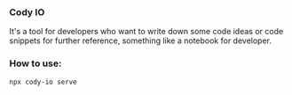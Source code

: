 ### **Cody IO**
It's a tool for developers who want to write down some code ideas or code snippets for further reference, something like a notebook for developer.

### How to use:

`npx cody-io serve`
